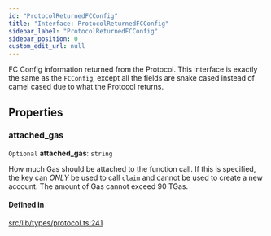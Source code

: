 ```yaml
---
id: "ProtocolReturnedFCConfig"
title: "Interface: ProtocolReturnedFCConfig"
sidebar_label: "ProtocolReturnedFCConfig"
sidebar_position: 0
custom_edit_url: null
---
```


FC Config information returned from the Protocol. This interface is exactly the same as the `FCConfig`, except all the fields are
snake cased instead of camel cased due to what the Protocol returns.

## Properties

### attached\_gas

 `Optional` **attached\_gas**: `string`

How much Gas should be attached to the function call. If this is specified, the key can *ONLY* be used to call `claim` and cannot be used to create a new account.
The amount of Gas cannot exceed 90 TGas.

#### Defined in

[src/lib/types/protocol.ts:241](https://github.com/keypom/keypom-js/blob/54096de/src/lib/types/protocol.ts#L241)
